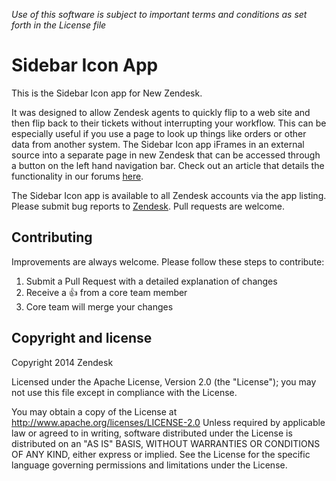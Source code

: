 *Use of this software is subject to important terms and conditions as set forth in the License file*

Sidebar Icon App
=========================

This is the Sidebar Icon app for New Zendesk.

It was designed to allow Zendesk agents to quickly flip to a web site and then flip back to their tickets without interrupting your workflow. This can be especially useful if you use a page to look up things like orders or other data from another system. The Sidebar Icon app iFrames in an external source into a separate page in new Zendesk that can be accessed through a button on the left hand navigation bar. Check out an article that details the functionality in our forums [here](https://support.zendesk.com/entries/22051533-Sidebar-and-Text-apps-for-the-new-Zendesk).

The Sidebar Icon app is available to all Zendesk accounts via the app listing. Please submit bug reports to [Zendesk](https://support.zendesk.com/requests/new). Pull requests are welcome.

## Contributing

Improvements are always welcome. Please follow these steps to contribute:

1. Submit a Pull Request with a detailed explanation of changes
2. Receive a :+1: from a core team member
3. Core team will merge your changes

## Copyright and license

Copyright 2014 Zendesk

Licensed under the Apache License, Version 2.0 (the "License"); you may not use this file except in compliance with the License.

You may obtain a copy of the License at
http://www.apache.org/licenses/LICENSE-2.0
Unless required by applicable law or agreed to in writing, software distributed under the License is distributed on an "AS IS" BASIS, WITHOUT WARRANTIES OR CONDITIONS OF ANY KIND, either express or implied. See the License for the specific language governing permissions and limitations under the License.
